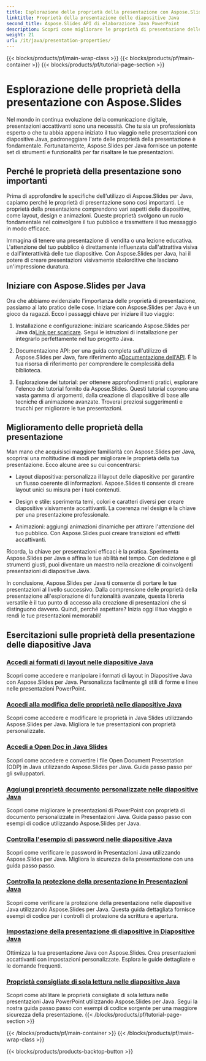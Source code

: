 ```yaml
---
title: Esplorazione delle proprietà della presentazione con Aspose.Slides
linktitle: Proprietà della presentazione delle diapositive Java
second_title: Aspose.Slides API di elaborazione Java PowerPoint
description: Scopri come migliorare le proprietà di presentazione delle diapositive Java con i tutorial Aspose.Slides per Java. Scopri suggerimenti e trucchi per presentazioni dinamiche.
weight: 21
url: /it/java/presentation-properties/
---
```


{{< blocks/products/pf/main-wrap-class >}}
{{< blocks/products/pf/main-container >}}
{{< blocks/products/pf/tutorial-page-section >}}

# Esplorazione delle proprietà della presentazione con Aspose.Slides


Nel mondo in continua evoluzione della comunicazione digitale, presentazioni accattivanti sono una necessità. Che tu sia un professionista esperto o che tu abbia appena iniziato il tuo viaggio nelle presentazioni con diapositive Java, padroneggiare l'arte delle proprietà della presentazione è fondamentale. Fortunatamente, Aspose.Slides per Java fornisce un potente set di strumenti e funzionalità per far risaltare le tue presentazioni.

## Perché le proprietà della presentazione sono importanti

Prima di approfondire le specifiche dell'utilizzo di Aspose.Slides per Java, capiamo perché le proprietà di presentazione sono così importanti. Le proprietà della presentazione comprendono vari aspetti delle diapositive, come layout, design e animazioni. Queste proprietà svolgono un ruolo fondamentale nel coinvolgere il tuo pubblico e trasmettere il tuo messaggio in modo efficace.

Immagina di tenere una presentazione di vendita o una lezione educativa. L'attenzione del tuo pubblico è direttamente influenzata dall'attrattiva visiva e dall'interattività delle tue diapositive. Con Aspose.Slides per Java, hai il potere di creare presentazioni visivamente sbalorditive che lasciano un'impressione duratura.

## Iniziare con Aspose.Slides per Java

Ora che abbiamo evidenziato l'importanza delle proprietà di presentazione, passiamo al lato pratico delle cose. Iniziare con Aspose.Slides per Java è un gioco da ragazzi. Ecco i passaggi chiave per iniziare il tuo viaggio:

1.  Installazione e configurazione: iniziare scaricando Aspose.Slides per Java da[Link per scaricare](https://releases.aspose.com/slides/java/). Segui le istruzioni di installazione per integrarlo perfettamente nel tuo progetto Java.

2.  Documentazione API: per una guida completa sull'utilizzo di Aspose.Slides per Java, fare riferimento a[Documentazione dell'API](https://reference.aspose.com/slides/java/). È la tua risorsa di riferimento per comprendere le complessità della biblioteca.

3. Esplorazione dei tutorial: per ottenere approfondimenti pratici, esplorare l'elenco dei tutorial fornito da Aspose.Slides. Questi tutorial coprono una vasta gamma di argomenti, dalla creazione di diapositive di base alle tecniche di animazione avanzate. Troverai preziosi suggerimenti e trucchi per migliorare le tue presentazioni.

## Miglioramento delle proprietà della presentazione

Man mano che acquisisci maggiore familiarità con Aspose.Slides per Java, scoprirai una moltitudine di modi per migliorare le proprietà della tua presentazione. Ecco alcune aree su cui concentrarsi:

- Layout diapositiva: personalizza il layout delle diapositive per garantire un flusso coerente di informazioni. Aspose.Slides ti consente di creare layout unici su misura per i tuoi contenuti.

- Design e stile: sperimenta temi, colori e caratteri diversi per creare diapositive visivamente accattivanti. La coerenza nel design è la chiave per una presentazione professionale.

- Animazioni: aggiungi animazioni dinamiche per attirare l'attenzione del tuo pubblico. Con Aspose.Slides puoi creare transizioni ed effetti accattivanti.

Ricorda, la chiave per presentazioni efficaci è la pratica. Sperimenta Aspose.Slides per Java e affina le tue abilità nel tempo. Con dedizione e gli strumenti giusti, puoi diventare un maestro nella creazione di coinvolgenti presentazioni di diapositive Java.

In conclusione, Aspose.Slides per Java ti consente di portare le tue presentazioni al livello successivo. Dalla comprensione delle proprietà della presentazione all'esplorazione di funzionalità avanzate, questa libreria versatile è il tuo punto di accesso alla creazione di presentazioni che si distinguono davvero. Quindi, perché aspettare? Inizia oggi il tuo viaggio e rendi le tue presentazioni memorabili!

## Esercitazioni sulle proprietà della presentazione delle diapositive Java
### [Accedi ai formati di layout nelle diapositive Java](./access-layout-formats-in-java-slides/)
Scopri come accedere e manipolare i formati di layout in Diapositive Java con Aspose.Slides per Java. Personalizza facilmente gli stili di forme e linee nelle presentazioni PowerPoint.
### [Accedi alla modifica delle proprietà nelle diapositive Java](./access-modifying-properties-in-java-slides/)
Scopri come accedere e modificare le proprietà in Java Slides utilizzando Aspose.Slides per Java. Migliora le tue presentazioni con proprietà personalizzate.
### [Accedi a Open Doc in Java Slides](./access-open-doc-in-java-slides/)
Scopri come accedere e convertire i file Open Document Presentation (ODP) in Java utilizzando Aspose.Slides per Java. Guida passo passo per gli sviluppatori.
### [Aggiungi proprietà documento personalizzate nelle diapositive Java](./add-custom-document-properties-in-java-slides/)
Scopri come migliorare le presentazioni di PowerPoint con proprietà di documento personalizzate in Presentazioni Java. Guida passo passo con esempi di codice utilizzando Aspose.Slides per Java.
### [Controlla l'esempio di password nelle diapositive Java](./check-password-example-in-java-slides/)
Scopri come verificare le password in Presentazioni Java utilizzando Aspose.Slides per Java. Migliora la sicurezza della presentazione con una guida passo passo.
### [Controlla la protezione della presentazione in Presentazioni Java](./check-presentation-protection-in-java-slides/)
Scopri come verificare la protezione della presentazione nelle diapositive Java utilizzando Aspose.Slides per Java. Questa guida dettagliata fornisce esempi di codice per i controlli di protezione da scrittura e apertura.
### [Impostazione della presentazione di diapositive in Diapositive Java](./presentation-slide-show-setup-in-java-slides/)
Ottimizza la tua presentazione Java con Aspose.Slides. Crea presentazioni accattivanti con impostazioni personalizzate. Esplora le guide dettagliate e le domande frequenti.
### [Proprietà consigliate di sola lettura nelle diapositive Java](./read-only-recommended-properties-in-java-slides/)
Scopri come abilitare le proprietà consigliate di sola lettura nelle presentazioni Java PowerPoint utilizzando Aspose.Slides per Java. Segui la nostra guida passo passo con esempi di codice sorgente per una maggiore sicurezza della presentazione.
{{< /blocks/products/pf/tutorial-page-section >}}

{{< /blocks/products/pf/main-container >}}
{{< /blocks/products/pf/main-wrap-class >}}

{{< blocks/products/products-backtop-button >}}
